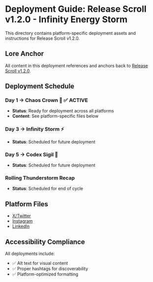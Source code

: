 # Deployment Guide: Release Scroll v1.2.0 - Infinity Energy Storm

This directory contains platform-specific deployment assets and instructions for Release Scroll v1.2.0.

## Lore Anchor
All content in this deployment references and anchors back to [Release Scroll v1.2.0](../../release-scrolls/v1.2.0.md).

## Deployment Schedule

### Day 1 → Chaos Crown 👑 ✅ ACTIVE
- **Status**: Ready for deployment across all platforms
- **Content**: See platform-specific files below

### Day 3 → Infinity Storm ⚡ 
- **Status**: Scheduled for future deployment

### Day 5 → Codex Sigil 📜
- **Status**: Scheduled for future deployment

### Rolling Thunderstorm Recap
- **Status**: Scheduled for end of cycle

## Platform Files
- [X/Twitter](./platforms/twitter.md)
- [Instagram](./platforms/instagram.md)
- [LinkedIn](./platforms/linkedin.md)

## Accessibility Compliance
All deployments include:
- ✅ Alt text for visual content
- ✅ Proper hashtags for discoverability
- ✅ Platform-optimized formatting